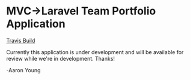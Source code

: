 # MVC->Laravel Team Portfolio Application

[Travis Build](https://travis-ci.org/mustardmandevelopments/mvc-bsquared.svg?branch=master)

Currently this application is under development and will be available for review while we're in development. Thanks!

-Aaron Young